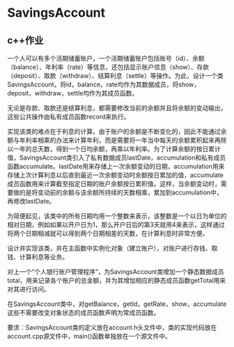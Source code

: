 # SavingsAccount

## c++作业

一个人可以有多个活期储蓄账户，一个活期储蓄账户包括账号（id）、余额（balance）、年利率（rate）等信息，还包括显示账户信息（show）、存款（deposit）、取款（withdraw）、结算利息（settle）等操作。为此，设计一个类SavingsAccount，将id，balance，rate均作为其数据成员，将show，deposit，withdraw，settle均作为其成员函数。

无论是存款、取款还是结算利息，都需要修改当前的余额并且将余额的变动输出，这些公共操作由私有成员函数record来执行。

实现该类的难点在于利息的计算。由于账户的余额是不断变化的，因此不能通过余额与年利率相乘的办法来计算年利，而是需要将一年当中每天的余额累积起来再除以一年的总天数，得到一个日均余额，再乘以年利率。为了计算余额的按日累计值，SavingsAccount类引入了私有数据成员lastDate，accumulation和私有成员函数accumulate。lastDate用来存储上一次余额变动的日期，accumulation用来存储上次计算利息以后直到最近一次余额变动时余额按日累加的值，accumulate成员函数用来计算截至指定日期的账户余额按日累积值。这样，当余额变动时，需要做的是将变动前的余额与该余额所持续的天数相乘，累加到accumulation中，再修改lastDate。

为简便起见，该类中的所有日期均用一个整数来表示，该整数是一个以日为单位的相对日期，例如如果以开户日为1，那么开户日后的第3天就用4来表示，这样通过将两个日期相减就可以得到两个日期相差的天数，在计算利息时非常方便。

设计并实现该类，并在主函数中实例化对象（建立账户），对账户进行存钱、取钱、计算利息等业务。

对上一个“个人银行账户管理程序”，为SavingsAccount类增加一个静态数据成员total，用来记录各个账户的总金额，并为其增加相应的静态成员函数getTotal用来对其进行访问。

在SavingsAccount类中，对getBalance，getId，getRate，show，accumulate这些不需要改变对象状态的成员函数声明为常成员函数。

要求：SavingsAccount类的定义放在account.h头文件中，类的实现代码放在account.cpp源文件中，main()函数单独放在一个源文件中。
